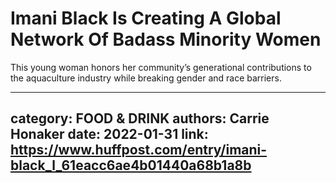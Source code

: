 # Imani Black Is Creating A Global Network Of Badass Minority Women

This young woman honors her community’s generational contributions to the aquaculture industry while breaking gender and race barriers.

---
category: FOOD & DRINK
authors: Carrie Honaker
date: 2022-01-31
link: https://www.huffpost.com/entry/imani-black_l_61eacc6ae4b01440a68b1a8b
---
